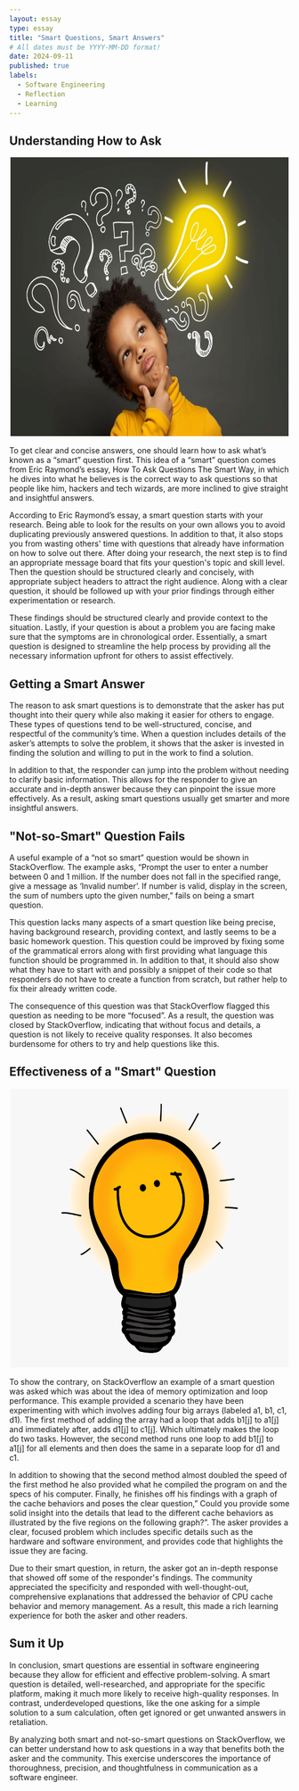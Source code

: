 ```yaml
---
layout: essay
type: essay
title: "Smart Questions, Smart Answers"
# All dates must be YYYY-MM-DD format!
date: 2024-09-11
published: true
labels:
  - Software Engineering
  - Reflection
  - Learning
---
```

<h2>Understanding How to Ask</h2>

<center> <img width="500" height="500" class="img-fluid" src="../img/smartqs1.jpg"> </center>

  To get clear and concise answers, one should learn how to ask what’s known as a “smart” question first. This idea of a “smart” question comes from Eric Raymond’s essay, How To Ask Questions The Smart Way, in which he dives into what he believes is the correct way to ask questions so that people like him, hackers and tech wizards, are more inclined to give straight and insightful answers.

  According to Eric Raymond’s essay, a smart question starts with your research. Being able to look for the results on your own allows you to avoid duplicating previously answered questions. In addition to that, it also stops you from wasting others' time with questions that already have information on how to solve out there. After doing your research, the next step is to find an appropriate message board that fits your question's topic and skill level. Then the question should be structured clearly and concisely, with appropriate subject headers to attract the right audience. Along with a clear question, it should be followed up with your prior findings through either experimentation or research.

  These findings should be structured clearly and provide context to the situation. Lastly, if your question is about a problem you are facing make sure that the symptoms are in chronological order. Essentially, a smart question is designed to streamline the help process by providing all the necessary information upfront for others to assist effectively.

<h2>Getting a Smart Answer</h2>

  The reason to ask smart questions is to demonstrate that the asker has put thought into their query while also making it easier for others to engage. These types of questions tend to be well-structured, concise, and respectful of the community’s time. When a question includes details of the asker’s attempts to solve the problem, it shows that the asker is invested in finding the solution and willing to put in the work to find a solution. 
  
  In addition to that, the responder can jump into the problem without needing to clarify basic information. This allows for the responder to give an accurate and in-depth answer because they can pinpoint the issue more effectively. As a result, asking smart questions usually get smarter and more insightful answers.

<h2>"Not-so-Smart" Question Fails</h2>

  A useful example of a “not so smart” question would be shown in StackOverflow. The example asks, “Prompt the user to enter a number between 0 and 1 million. If the number does not fall in the specified range, give a message as ‘Invalid number’. If number is valid, display in the screen, the sum of numbers upto the given number,” fails on being a smart question. 
  
  This question lacks many aspects of a smart question like being precise, having background research, providing context, and lastly seems to be a basic homework question. This question could be improved by fixing some of the grammatical errors along with first providing what language this function should be programmed in. In addition to that, it should also show what they have to start with and possibly a snippet of their code so that responders do not have to create a function from scratch, but rather help to fix their already written code.
  
  The consequence of this question was that StackOverflow flagged this question as needing to be more “focused”. As a result, the question was closed by StackOverflow, indicating that without focus and details, a question is not likely to receive quality responses. It also becomes burdensome for others to try and help questions like this.

<h2>Effectiveness of a "Smart" Question</h2>

<center> <img width="500" height="500" class="img-fluid" src="../img/smartqs2.png"> </center>

  To show the contrary, on StackOverflow an example of a smart question was asked which was about the idea of memory optimization and loop performance. This example provided a scenario they have been experimenting with which involves adding four big arrays (labeled a1, b1, c1, d1). The first method of adding the array had a loop that adds b1[j] to a1[j] and immediately after, adds d1[j] to c1[j]. Which ultimately makes the loop do two tasks. However, the second method runs one loop to add b1[j] to a1[j] for all elements and then does the same in a separate loop for d1 and c1. 
  
  In addition to showing that the second method almost doubled the speed of the first method he also provided what he compiled the program on and the specs of his computer. Finally, he finishes off his findings with a graph of the cache behaviors and poses the clear question,” Could you provide some solid insight into the details that lead to the different cache behaviors as illustrated by the five regions on the following graph?”. The asker provides a clear, focused problem which includes specific details such as the hardware and software environment, and provides code that highlights the issue they are facing.
  
  Due to their smart question, in return, the asker got an in-depth response that showed off some of the responder's findings. The community appreciated the specificity and responded with well-thought-out, comprehensive explanations that addressed the behavior of CPU cache behavior and memory management. As a result, this made a rich learning experience for both the asker and other readers.

<h2>Sum it Up</h2>

  In conclusion, smart questions are essential in software engineering because they allow for efficient and effective problem-solving. A smart question is detailed, well-researched, and appropriate for the specific platform, making it much more likely to receive high-quality responses. In contrast, underdeveloped questions, like the one asking for a simple solution to a sum calculation, often get ignored or get unwanted answers in retaliation.
  
  By analyzing both smart and not-so-smart questions on StackOverflow, we can better understand how to ask questions in a way that benefits both the asker and the community. This exercise underscores the importance of thoroughness, precision, and thoughtfulness in communication as a software engineer.





